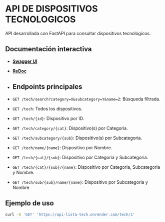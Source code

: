 # API DE DISPOSITIVOS TECNOLOGICOS

API desarrollada con FastAPI para consultar dispositivos tecnológicos.

## Documentación interactiva
- **[Swagger UI](https://api-lista-tech.onrender.com/docs)**
- **[ReDoc](https://api-lista-tech.onrender.com/redoc)**

- ## Endpoints principales
- `GET /tech/search?category=X&subcategory=Y&name=Z`: Búsqueda filtrada.
- `GET /tech`: Todos los dispositivos.
- `GET /tech/{id}`: Dispositivo por ID.
- `GET /tech/category/{cat}`: Dispositivo(s) por Categoria.
- `GET /tech/subcategory/{sub}`: Dispositivo(s) por Subcategoria.
- `GET /tech/name/{name}`: Dispositivo por Nombre.
- `GET /tech/{cat}/{sub}`: Dispositivo por Categoria y Subcategoria.
- `GET /tech/{cat}/{sub}/{name}`: Dispositivo por Categoria, Subcategoria y Nombre.
- `GET /tech/sub/{sub}/name/{name}`: Dispositivo por Subcategoria y Nombre

## Ejemplo de uso
```bash
curl -X 'GET' 'https://api-lista-tech.onrender.com/tech/1'
